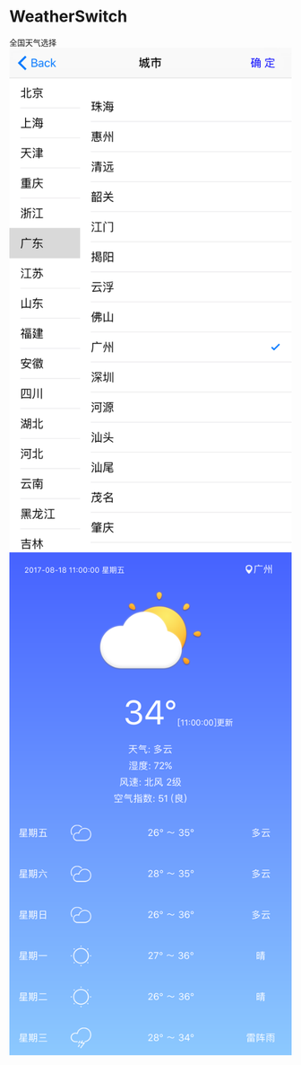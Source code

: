 # WeatherSwitch
全国天气选择
![Alt text](https://github.com/wutao66/WeatherSwitch/blob/master/Screenshots/Simulator%20Screen%20Shot%202017年8月18日%20上午11.22.59.png)
![Alt text](https://github.com/wutao66/WeatherSwitch/blob/master/Screenshots/Simulator%20Screen%20Shot%202017年8月18日%20上午11.23.03.png)

